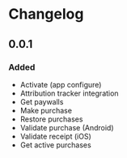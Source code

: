 # Changelog

## 0.0.1

### Added
- Activate (app configure)
- Attribution tracker integration
- Get paywalls
- Make purchase
- Restore purchases
- Validate purchase (Android)
- Validate receipt (iOS)
- Get active purchases